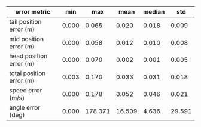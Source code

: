 | error metric             |    min |     max |   mean |   median |    std |
|--------------------------|--------|---------|--------|----------|--------|
| tail position error (m)  |  0.000 |   0.065 |  0.020 |    0.018 |  0.009 |
| mid position error (m)   |  0.000 |   0.058 |  0.012 |    0.010 |  0.008 |
| head position error (m)  |  0.000 |   0.070 |  0.002 |    0.001 |  0.005 |
| total position error (m) |  0.003 |   0.170 |  0.033 |    0.031 |  0.018 |
| speed error (m/s)        |  0.000 |   0.178 |  0.052 |    0.046 |  0.021 |
| angle error (deg)        |  0.000 | 178.371 | 16.509 |    4.636 | 29.591 |